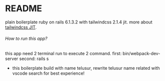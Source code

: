 # README

plain boilerplate ruby on rails 6.1.3.2 with tailwindcss 2.1.4 jit.
more about [tailwindcss JIT](https://tailwindcss.com/docs/just-in-time-mode).

###### How to run this app?

this app need 2 terminal run to execute 2 command.
first: bin/webpack-dev-server
second: rails s

- this boilerplate build with name telusur, rewrite telusur name related with vscode search for best experience!
